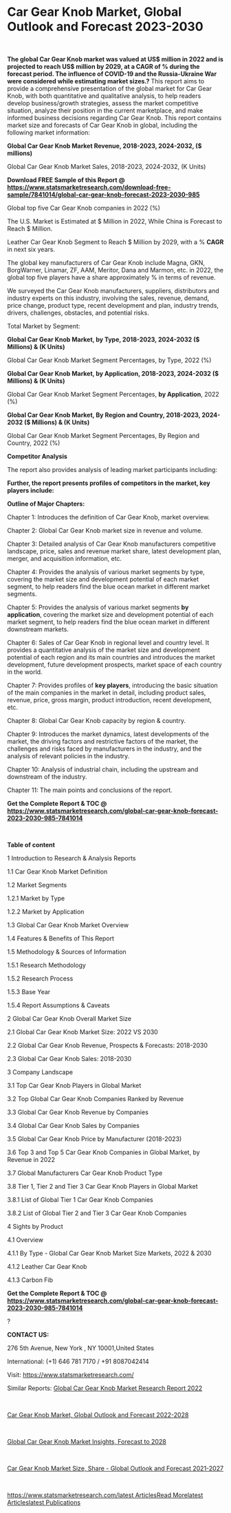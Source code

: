 <h1>Car Gear Knob Market, Global Outlook and Forecast 2023-2030</h1><br/><p><strong>The global Car Gear Knob market was valued at US$ million in 2022 and is projected to reach US$ million by 2029, at a <strong>CAGR</strong> of % during the forecast period. The influence of COVID-19 and the Russia-Ukraine War were considered while estimating market sizes.? </strong>This report aims to provide a comprehensive presentation of the global market for Car Gear Knob, with both quantitative and qualitative analysis, to help readers develop business/growth strategies, assess the market competitive situation, analyze their position in the current marketplace, and make informed business decisions regarding Car Gear Knob. This report contains market size and forecasts of Car Gear Knob in global, including the following market information:</p>
 
 
 
 <p><strong>Global Car Gear Knob Market Revenue, 2018-2023, 2024-2032, ($ millions)</strong></p>
 
 
 
 <p>Global Car Gear Knob Market Sales, 2018-2023, 2024-2032, (K Units)</p>
 
 
 
 <p><strong>Download FREE Sample of this Report @ <a href="https://www.statsmarketresearch.com/download-free-sample/7841014/global-car-gear-knob-forecast-2023-2030-985">https://www.statsmarketresearch.com/download-free-sample/7841014/global-car-gear-knob-forecast-2023-2030-985</a></strong></p>
 
 
 
 <p>Global top five Car Gear Knob companies in 2022 (%)</p>
 
 
 
 <p>The U.S. Market is Estimated at $ Million in 2022, While China is Forecast to Reach $ Million.</p>
 
 
 
 <p>Leather Car Gear Knob Segment to Reach $ Million by 2029, with a % <strong>CAGR</strong> in next six years.</p>
 
 
 
 <p>The global key manufacturers of Car Gear Knob include Magna, GKN, BorgWarner, Linamar, ZF, AAM, Meritor, Dana and Marmon, etc. in 2022, the global top five players have a share approximately % in terms of revenue.</p>
 
 
 
 <p>We surveyed the Car Gear Knob manufacturers, suppliers, distributors and industry experts on this industry, involving the sales, revenue, demand, price change, product type, recent development and plan, industry trends, drivers, challenges, obstacles, and potential risks.</p>
 
 
 
 <p>Total Market by Segment:</p>
 
 
 
 <p><strong>Global Car Gear Knob Market, by Type, 2018-2023, 2024-2032 ($ Millions) & (K Units)</strong></p>
 
 
 
 <p>Global Car Gear Knob Market Segment Percentages, by Type, 2022 (%)</p>
 
 
 
 <p><strong>Global Car Gear Knob Market, <strong>by Application</strong>, 2018-2023, 2024-2032 ($ Millions) & (K Units)</strong></p>
 
 
 
 <p>Global Car Gear Knob Market Segment Percentages, <strong>by Application</strong>, 2022 (%)</p>
 
 
 
 <p><strong>Global Car Gear Knob Market, By Region and Country, 2018-2023, 2024-2032 ($ Millions) & (K Units)</strong></p>
 
 
 
 <p>Global Car Gear Knob Market Segment Percentages, By Region and Country, 2022 (%)</p>
 
 
 
 <p><strong>Competitor Analysis</strong></p>
 
 
 
 <p>The report also provides analysis of leading market participants including:</p>
 
 
 
 <p><strong>Further, the report presents profiles of competitors in the market, <strong>key players</strong> include:</strong></p>
 
 
 
 <p><strong>Outline of Major Chapters:</strong></p>
 
 
 
 <p>Chapter 1: Introduces the definition of Car Gear Knob, market overview.</p>
 
 
 
 <p>Chapter 2: Global Car Gear Knob market size in revenue and volume.</p>
 
 
 
 <p>Chapter 3: Detailed analysis of Car Gear Knob manufacturers competitive landscape, price, sales and revenue market share, latest development plan, merger, and acquisition information, etc.</p>
 
 
 
 <p>Chapter 4: Provides the analysis of various market segments by type, covering the market size and development potential of each market segment, to help readers find the blue ocean market in different market segments.</p>
 
 
 
 <p>Chapter 5: Provides the analysis of various market segments <strong>by application</strong>, covering the market size and development potential of each market segment, to help readers find the blue ocean market in different downstream markets.</p>
 
 
 
 <p>Chapter 6: Sales of Car Gear Knob in regional level and country level. It provides a quantitative analysis of the market size and development potential of each region and its main countries and introduces the market development, future development prospects, market space of each country in the world.</p>
 
 
 
 <p>Chapter 7: Provides profiles of <strong>key players</strong>, introducing the basic situation of the main companies in the market in detail, including product sales, revenue, price, gross margin, product introduction, recent development, etc.</p>
 
 
 
 <p>Chapter 8: Global Car Gear Knob capacity by region & country.</p>
 
 
 
 <p>Chapter 9: Introduces the market dynamics, latest developments of the market, the driving factors and restrictive factors of the market, the challenges and risks faced by manufacturers in the industry, and the analysis of relevant policies in the industry.</p>
 
 
 
 <p>Chapter 10: Analysis of industrial chain, including the upstream and downstream of the industry.</p>
 
 
 
 <p>Chapter 11: The main points and conclusions of the report.</p>
 
 
 
 <div><b>Get the Complete Report & TOC @ <a href="https://www.statsmarketresearch.com/global-car-gear-knob-forecast-2023-2030-985-7841014">https://www.statsmarketresearch.com/global-car-gear-knob-forecast-2023-2030-985-7841014</a></b></div>
 
 
 
 <p><br />
 
 <b>Table of content</b></p>
 
 
 
 <p>1 Introduction to Research & Analysis Reports<br />
 
 1.1 Car Gear Knob Market Definition<br />
 
 1.2 Market Segments<br />
 
 1.2.1 Market by Type<br />
 
 1.2.2 Market by Application<br />
 
 1.3 Global Car Gear Knob Market Overview<br />
 
 1.4 Features & Benefits of This Report<br />
 
 1.5 Methodology & Sources of Information<br />
 
 1.5.1 Research Methodology<br />
 
 1.5.2 Research Process<br />
 
 1.5.3 Base Year<br />
 
 1.5.4 Report Assumptions & Caveats<br />
 
 2 Global Car Gear Knob Overall Market Size<br />
 
 2.1 Global Car Gear Knob Market Size: 2022 VS 2030<br />
 
 2.2 Global Car Gear Knob Revenue, Prospects & Forecasts: 2018-2030<br />
 
 2.3 Global Car Gear Knob Sales: 2018-2030<br />
 
 3 Company Landscape<br />
 
 3.1 Top Car Gear Knob Players in Global Market<br />
 
 3.2 Top Global Car Gear Knob Companies Ranked by Revenue<br />
 
 3.3 Global Car Gear Knob Revenue by Companies<br />
 
 3.4 Global Car Gear Knob Sales by Companies<br />
 
 3.5 Global Car Gear Knob Price by Manufacturer (2018-2023)<br />
 
 3.6 Top 3 and Top 5 Car Gear Knob Companies in Global Market, by Revenue in 2022<br />
 
 3.7 Global Manufacturers Car Gear Knob Product Type<br />
 
 3.8 Tier 1, Tier 2 and Tier 3 Car Gear Knob Players in Global Market<br />
 
 3.8.1 List of Global Tier 1 Car Gear Knob Companies<br />
 
 3.8.2 List of Global Tier 2 and Tier 3 Car Gear Knob Companies<br />
 
 4 Sights by Product<br />
 
 4.1 Overview<br />
 
 4.1.1 By Type - Global Car Gear Knob Market Size Markets, 2022 & 2030<br />
 
 4.1.2 Leather Car Gear Knob<br />
 
 4.1.3 Carbon Fib</p>
 
 
 
 <div><b>Get the Complete Report & TOC @ <a href="https://www.statsmarketresearch.com/global-car-gear-knob-forecast-2023-2030-985-7841014">https://www.statsmarketresearch.com/global-car-gear-knob-forecast-2023-2030-985-7841014</a></b></div>
 
 
 
 <p>? </p>
 
 
 
 <p><b>CONTACT US:</b><br />
 
 276 5th Avenue, New York , NY 10001,United States<br />
 
 International: (+1) 646 781 7170 / +91 8087042414<br />
 
 Visit: <a href="https://www.statsmarketresearch.com/">https://www.statsmarketresearch.com/</a><br />
 
 Similar Reports: <a href="https://www.statsmarketresearch.com/global-car-gear-knob-forecast-2023-2030-985-7841014">Global Car Gear Knob Market Research Report 2022</a><br />
 
 <br />
 
 <a href="https://www.statsmarketresearch.com/global-car-gear-knob-forecast-2023-2030-985-7841014">Car Gear Knob Market, Global Outlook and Forecast 2022-2028</a><br />
 
 <br />
 
 <a href="https://www.statsmarketresearch.com/global-car-gear-knob-forecast-2023-2030-985-7841014">Global Car Gear Knob Market Insights, Forecast to 2028</a><br />
 
 <br />
 
 <a href="https://www.statsmarketresearch.com/global-car-gear-knob-forecast-2023-2030-985-7841014">Car Gear Knob Market Size, Share - Global Outlook and Forecast 2021-2027</a><br />
 
 <br />
 
 <a href="https://gyeongbokgung.com">https://www.statsmarketresearch.com/</a><a href="https://hallyeomaritime.com">latest Articles</a><a href="https://jingwansa.com">Read More</a><a href="https://nguoiviet.jp/">latest Articles</a><a href="https://www.intelmarketresearch.com/">latest Publications</a></p>